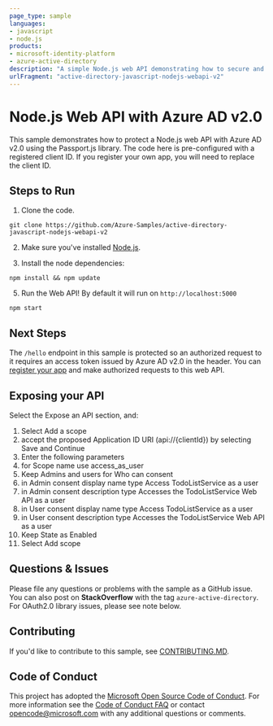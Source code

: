 ```yaml
---
page_type: sample
languages:
- javascript
- node.js
products:
- microsoft-identity-platform
- azure-active-directory
description: "A simple Node.js web API demonstrating how to secure and expose an API using Azure AD (w/ v2 endpoint)"
urlFragment: "active-directory-javascript-nodejs-webapi-v2"
---
```


# Node.js Web API with Azure AD v2.0

This sample demonstrates how to protect a Node.js web API with Azure AD v2.0 using the Passport.js library. The code here is pre-configured with a registered client ID. If you register your own app, you will need to replace the client ID.

## Steps to Run

1. Clone the code.

```console
git clone https://github.com/Azure-Samples/active-directory-javascript-nodejs-webapi-v2
```

2. Make sure you've installed [Node.js](https://nodejs.org/en/download/).

3. Install the node dependencies:

```console
npm install && npm update
```

5. Run the Web API! By default it will run on `http://localhost:5000`

```console
npm start
```

## Next Steps

The `/hello` endpoint in this sample is protected so an authorized request to it requires an access token issued by Azure AD v2.0 in the header. You can [register your app](https://go.microsoft.com/fwlink/?linkid=2083908) and make authorized requests to this web API.

## Exposing your API

Select the Expose an API section, and:

1. Select Add a scope
2. accept the proposed Application ID URI (api://{clientId}) by selecting Save and Continue
3. Enter the following parameters
4. for Scope name use access_as_user
5. Keep Admins and users for Who can consent
6. in Admin consent display name type Access TodoListService as a user
7. in Admin consent description type Accesses the TodoListService Web API as a user
8. in User consent display name type Access TodoListService as a user
9. in User consent description type Accesses the TodoListService Web API as a user
10. Keep State as Enabled
11. Select Add scope

## Questions & Issues

Please file any questions or problems with the sample as a GitHub issue.  You can also post on **StackOverflow** with the tag `azure-active-directory`. For OAuth2.0 library issues, please see note below.

## Contributing

If you'd like to contribute to this sample, see [CONTRIBUTING.MD](./CONTRIBUTING.md).

## Code of Conduct

This project has adopted the [Microsoft Open Source Code of Conduct](https://opensource.microsoft.com/codeofconduct/).
For more information see the [Code of Conduct FAQ](https://opensource.microsoft.com/codeofconduct/faq/) or
contact [opencode@microsoft.com](mailto:opencode@microsoft.com) with any additional questions or comments.
